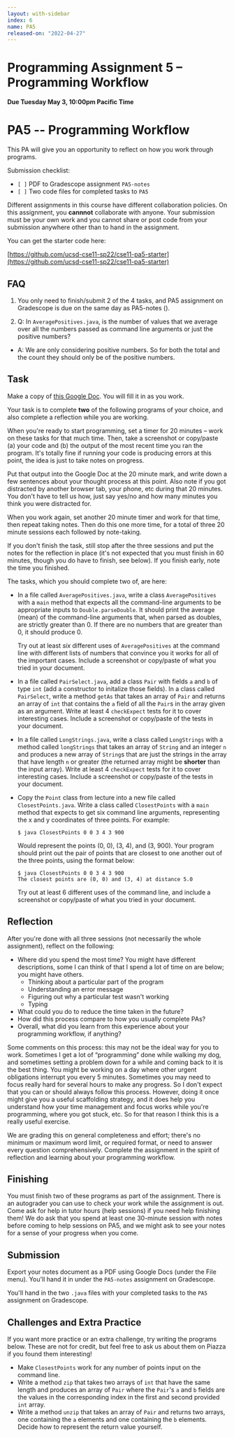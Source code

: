 ```yaml
---
layout: with-sidebar
index: 6
name: PA5
released-on: "2022-04-27"
---
```


# Programming Assignment 5 – Programming Workflow

**Due Tuesday May 3, 10:00pm Pacific Time**


# PA5 -- Programming Workflow

This PA will give you an opportunity to reflect on how you work through
programs.


Submission checklist:
  - `[ ]` PDF to Gradescope assignment `PA5-notes`
  - `[ ]` Two code files for completed tasks to `PA5`

Different assignments in this course have different collaboration policies.
On this assignment, you **cannnot** collaborate with anyone. Your submission
must be your own work and you cannot share or post code from your submission
anywhere other than to hand in the assignment.

You can get the starter code here:

[https://github.com/ucsd-cse11-sp22/cse11-pa5-starter](https://github.com/ucsd-cse11-sp22/cse11-pa5-starter)

## FAQ
1. You only need to finish/submit 2 of the 4 tasks, and PA5 assignment on
Gradescope is due on the same day as PA5-notes ().

2. Q: In `AveragePositives.java`, is the number of values that we average over all the numbers passed as command line arguments or just the positive numbers?
- A: We are only considering positive numbers. So for both the total and the count they should only be of the positive numbers.  

## Task

Make a copy of [this Google
Doc](https://docs.google.com/document/d/1zXkYyOHM0bDwHd9JYMthiXLCNQ0KfQdNjMHpjL_eqyA/edit?usp=sharing).
You will fill it in as you work.

Your task is to complete **two** of the following programs of your choice,
and also complete a reflection while you are working.

When you're ready to start programming, set a timer for 20 minutes – work on
these tasks for that much time. Then, take a screenshot or copy/paste (a)
your code and (b) the output of the most recent time you ran the program.
It's totally fine if running your code is producing errors at this point, the
idea is just to take notes on progress.

Put that output into the Google Doc at the 20 minute mark, and write down a
few sentences about your thought process at this point. Also note if you got
distracted by another browser tab, your phone, etc during that 20 minutes.
You don't have to tell us how, just say yes/no and how many minutes you think
you were distracted for.

When you work again, set another 20 minute timer and work for that time, then
repeat taking notes. Then do this one more time, for a total of three 20 minute
sessions each followed by note-taking.

If you don't finish the task, still stop after the three sessions and put the
notes for the reflection in place (it's not expected that you must finish in
60 minutes, though you do have to finish, see below). If you finish early,
note the time you finished.

The tasks, which you should complete two of, are here:

- In a file called `AveragePositives.java`, write a class `AveragePositives`
with a `main` method that expects all the command-line arguments to be
appropriate inputs to `Double.parseDouble`. It should print the average (mean)
of the command-line arguments that, when parsed as doubles, are strictly greater
than 0. If there are no numbers that are greater than 0, it should produce 0.

  Try out at least _six_ different uses of `AveragePositives` at the command
  line with different lists of numbers that convince you it works for all of
  the important cases. Include a screenshot or copy/paste of what you tried in
  your document.

- In a file called `PairSelect.java`, add a class `Pair` with fields `a` and
`b` of type `int` (add a constructor to initalize those fields). In a class
called `PairSelect`, write a method `getAs` that takes an array of `Pair` and
returns an array of `int` that contains the `a` field of all the `Pair`s in
the array given as an argument. Write at least 4 `checkExpect` tests for it
to cover interesting cases. Include a screenshot or copy/paste of the tests in
your document.

- In a file called `LongStrings.java`, write a class called `LongStrings` with a
method called `longStrings` that takes an array of `String` and an integer `n`
and produces a new array of `String`s that are just the strings in the array
that have length `n` or greater (the returned array might be **shorter** than
the input array). Write at least 4 `checkExpect` tests for it to cover
interesting cases. Include a screenshot or copy/paste of the tests in your
document.

- Copy the `Point` class from lecture into a new file called
`ClosestPoints.java`. Write a class called `ClosestPoints` with a `main` method
that expects to get six command line arguments, representing the x and y
coordinates of three points. For example:

    ```
    $ java ClosestPoints 0 0 3 4 3 900
    ```

    Would represent the points (0, 0), (3, 4), and (3, 900). Your program
    should print out the pair of points that are closest to one another out
    of the three points, using the format below:

    ```
    $ java ClosestPoints 0 0 3 4 3 900
    The closest points are (0, 0) and (3, 4) at distance 5.0
    ```

    Try out at least 6 different uses of the command line, and include a
    screenshot or copy/paste of what you tried in your document.

## Reflection

After you're done with all three sessions (not necessarily the whole
assignment), reflect on the following:

- Where did you spend the most time? You might have different descriptions,
some I can think of that I spend a lot of time on are below; you might have
others.
  - Thinking about a particular part of the program
  - Understanding an error message
  - Figuring out why a particular test wasn't working
  - Typing
- What could you do to reduce the time taken in the future?
- How did this process compare to how you usually complete PAs?
- Overall, what did you learn from this experience about your programming
workflow, if anything?

Some comments on this process: this may not be the ideal way for you to work.
Sometimes I get a lot of “programming” done while walking my dog, and
sometimes setting a problem down for a while and coming back to it is the
best thing. You might be working on a day where other urgent obligations
interrupt you every 5 minutes. Sometimes you may need to focus really hard
for several hours to make any progress. So I don't expect that you can or
should always follow this process. However, doing it once might give you a
useful scaffolding strategy, and it does help you understand how your time
management and focus works while you're programming, where you got stuck,
etc. So for that reason I think this is a really useful exercise.

We are grading this on general completeness and effort; there's no minimum or
maximum word limit, or required format, or need to answer every question
comprehensively.  Complete the assignment in the spirit of reflection and
learning about your programming workflow.


## Finishing

You must finish two of these programs as part of the assignment. There is an
autograder you can use to check your work while the assignment is out. Come ask
for help in tutor hours (help sessions) if you need help finishing them! We do
ask that you spend at least one 30-minute session with notes before coming to
help sessions on PA5, and we might ask to see your notes for a sense of your
progress when you come.

## Submission

Export your notes document as a PDF using Google Docs (under the File menu).
You'll hand it in under the `PA5-notes` assignment on Gradescope.

You'll hand in the two `.java` files with your completed tasks to the
`PA5` assignment on Gradescope.

## Challenges and Extra Practice

If you want more practice or an extra challenge, try writing the programs
below. These are not for credit, but feel free to ask us about them on
Piazza if you found them interesting!

- Make `ClosestPoints` work for any number of points input on the command
line.
- Write a method `zip` that takes two arrays of `int` that have the same
length and produces an array of `Pair` where the `Pair`'s `a` and `b` fields
are the values in the corresponding index in the first and second provided
`int` array.
- Write a method `unzip` that takes an array of `Pair` and returns two
arrays, one containing the `a` elements and one containing the `b` elements.
Decide how to represent the return value yourself.
